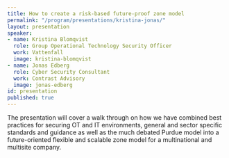 ```yaml
---
title: How to create a risk-based future-proof zone model
permalink: "/program/presentations/kristina-jonas/"
layout: presentation
speaker:
- name: Kristina Blomqvist
  role: Group Operational Technology Security Officer
  work: Vattenfall
  image: kristina-blomqvist
- name: Jonas Edberg
  role: Cyber Security Consultant
  work: Contrast Advisory
  image: jonas-edberg
id: presentation
published: true
---
```



The presentation will cover a walk through on how we have combined best practices for securing OT and IT environments, general and sector specific standards and guidance as well as the much debated Purdue model into a future-oriented flexible and scalable zone model for a multinational and multisite company.